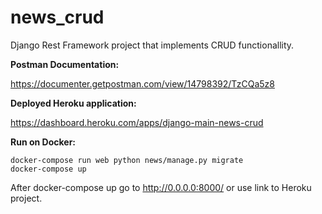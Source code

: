 # news_crud

Django Rest Framework project that implements CRUD functionallity.

**Postman Documentation:**

https://documenter.getpostman.com/view/14798392/TzCQa5z8

**Deployed Heroku application:**

https://dashboard.heroku.com/apps/django-main-news-crud

**Run on Docker:**

``` 
docker-compose run web python news/manage.py migrate   
docker-compose up
```

After docker-compose up go to http://0.0.0.0:8000/ or use link to Heroku project. 
